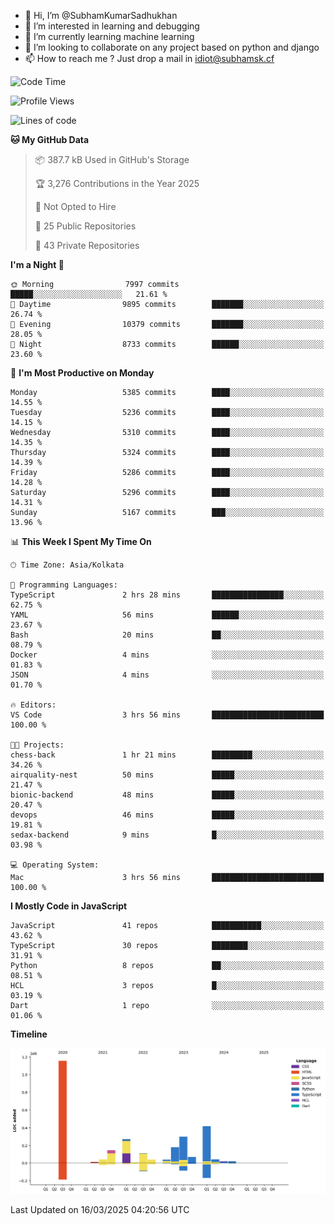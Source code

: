 - 👋 Hi, I’m @SubhamKumarSadhukhan
- 👀 I’m interested in learning and debugging
- 🌱 I’m currently learning machine learning
- 💞️ I’m looking to collaborate on any project based on python and django
- 📫 How to reach me ?
      Just drop a mail in idiot@subhamsk.cf

<!---
SubhamKumarSadhukhan/SubhamKumarSadhukhan is a ✨ special ✨ repository because its `README.md` (this file) appears on your GitHub profile.
You can click the Preview link to take a look at your changes.
--->


<!--START_SECTION:waka-->
![Code Time](http://img.shields.io/badge/Code%20Time-2%2C781%20hrs%2040%20mins-blue)

![Profile Views](http://img.shields.io/badge/Profile%20Views-3-blue)

![Lines of code](https://img.shields.io/badge/From%20Hello%20World%20I%27ve%20Written-2.8%20million%20lines%20of%20code-blue)

**🐱 My GitHub Data** 

> 📦 387.7 kB Used in GitHub's Storage 
 > 
> 🏆 3,276 Contributions in the Year 2025
 > 
> 🚫 Not Opted to Hire
 > 
> 📜 25 Public Repositories 
 > 
> 🔑 43 Private Repositories 
 > 
**I'm a Night 🦉** 

```text
🌞 Morning                7997 commits        █████░░░░░░░░░░░░░░░░░░░░   21.61 % 
🌆 Daytime                9895 commits        ███████░░░░░░░░░░░░░░░░░░   26.74 % 
🌃 Evening                10379 commits       ███████░░░░░░░░░░░░░░░░░░   28.05 % 
🌙 Night                  8733 commits        ██████░░░░░░░░░░░░░░░░░░░   23.60 % 
```
📅 **I'm Most Productive on Monday** 

```text
Monday                   5385 commits        ████░░░░░░░░░░░░░░░░░░░░░   14.55 % 
Tuesday                  5236 commits        ████░░░░░░░░░░░░░░░░░░░░░   14.15 % 
Wednesday                5310 commits        ████░░░░░░░░░░░░░░░░░░░░░   14.35 % 
Thursday                 5324 commits        ████░░░░░░░░░░░░░░░░░░░░░   14.39 % 
Friday                   5286 commits        ████░░░░░░░░░░░░░░░░░░░░░   14.28 % 
Saturday                 5296 commits        ████░░░░░░░░░░░░░░░░░░░░░   14.31 % 
Sunday                   5167 commits        ███░░░░░░░░░░░░░░░░░░░░░░   13.96 % 
```


📊 **This Week I Spent My Time On** 

```text
🕑︎ Time Zone: Asia/Kolkata

💬 Programming Languages: 
TypeScript               2 hrs 28 mins       ████████████████░░░░░░░░░   62.75 % 
YAML                     56 mins             ██████░░░░░░░░░░░░░░░░░░░   23.67 % 
Bash                     20 mins             ██░░░░░░░░░░░░░░░░░░░░░░░   08.79 % 
Docker                   4 mins              ░░░░░░░░░░░░░░░░░░░░░░░░░   01.83 % 
JSON                     4 mins              ░░░░░░░░░░░░░░░░░░░░░░░░░   01.70 % 

🔥 Editors: 
VS Code                  3 hrs 56 mins       █████████████████████████   100.00 % 

🐱‍💻 Projects: 
chess-back               1 hr 21 mins        █████████░░░░░░░░░░░░░░░░   34.26 % 
airquality-nest          50 mins             █████░░░░░░░░░░░░░░░░░░░░   21.47 % 
bionic-backend           48 mins             █████░░░░░░░░░░░░░░░░░░░░   20.47 % 
devops                   46 mins             █████░░░░░░░░░░░░░░░░░░░░   19.81 % 
sedax-backend            9 mins              █░░░░░░░░░░░░░░░░░░░░░░░░   03.98 % 

💻 Operating System: 
Mac                      3 hrs 56 mins       █████████████████████████   100.00 % 
```

**I Mostly Code in JavaScript** 

```text
JavaScript               41 repos            ███████████░░░░░░░░░░░░░░   43.62 % 
TypeScript               30 repos            ████████░░░░░░░░░░░░░░░░░   31.91 % 
Python                   8 repos             ██░░░░░░░░░░░░░░░░░░░░░░░   08.51 % 
HCL                      3 repos             █░░░░░░░░░░░░░░░░░░░░░░░░   03.19 % 
Dart                     1 repo              ░░░░░░░░░░░░░░░░░░░░░░░░░   01.06 % 
```



**Timeline**

![Lines of Code chart](https://raw.githubusercontent.com/SubhamKumarSadhukhan/SubhamKumarSadhukhan/main/assets/bar_graph.png)


 Last Updated on 16/03/2025 04:20:56 UTC
<!--END_SECTION:waka-->
